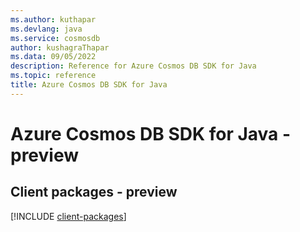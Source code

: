 ```yaml
---
ms.author: kuthapar
ms.devlang: java
ms.service: cosmosdb
author: kushagraThapar
ms.data: 09/05/2022
description: Reference for Azure Cosmos DB SDK for Java
ms.topic: reference
title: Azure Cosmos DB SDK for Java
---
```

# Azure Cosmos DB SDK for Java - preview

## Client packages - preview
[!INCLUDE [client-packages](cosmos-db-client-index.md)]